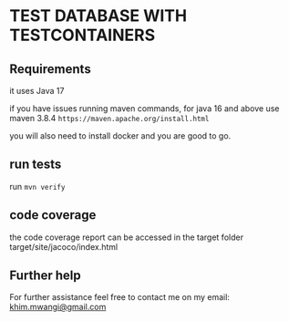 # TEST DATABASE WITH TESTCONTAINERS


## Requirements
it uses Java 17

if you have issues running maven commands, for java 16 and above use maven 3.8.4 `https://maven.apache.org/install.html`

you will also need to install docker and you are good to go.

## run tests

run `mvn verify`

## code coverage

the code coverage report can be accessed in the target folder target/site/jacoco/index.html

## Further help

For further assistance feel free to contact me on my email: khim.mwangi@gmail.com

